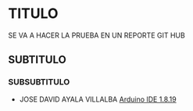 # TITULO
SE VA A HACER LA PRUEBA EN UN REPORTE GIT HUB
## SUBTITULO
### SUBSUBTITULO
- JOSE DAVID AYALA VILLALBA
[Arduino IDE 1.8.19](https://www.arduino.cc/en/software)
![]()
